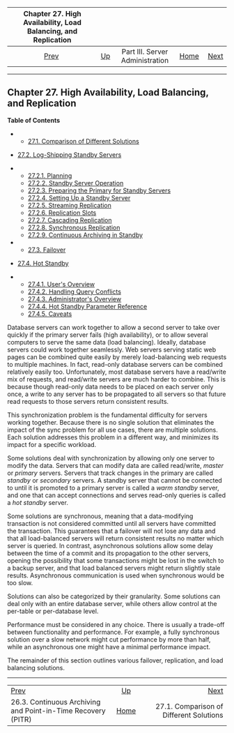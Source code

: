 <!--?xml version="1.0" encoding="UTF-8" standalone="no"?-->

|                   Chapter 27. High Availability, Load Balancing, and Replication                  |                                                    |                                 |                                                       |                                                                                         |
| :-----------------------------------------------------------------------------------------------: | :------------------------------------------------- | :-----------------------------: | ----------------------------------------------------: | --------------------------------------------------------------------------------------: |
| [Prev](continuous-archiving.html "26.3. Continuous Archiving and Point-in-Time Recovery (PITR)")  | [Up](admin.html "Part III. Server Administration") | Part III. Server Administration | [Home](index.html "PostgreSQL 17devel Documentation") |  [Next](different-replication-solutions.html "27.1. Comparison of Different Solutions") |

***

## Chapter 27. High Availability, Load Balancing, and Replication

**Table of Contents**

  * *   [27.1. Comparison of Different Solutions](different-replication-solutions.html)
  * [27.2. Log-Shipping Standby Servers](warm-standby.html)

    <!---->

  * *   [27.2.1. Planning](warm-standby.html#STANDBY-PLANNING)
    * [27.2.2. Standby Server Operation](warm-standby.html#STANDBY-SERVER-OPERATION)
    * [27.2.3. Preparing the Primary for Standby Servers](warm-standby.html#PREPARING-PRIMARY-FOR-STANDBY)
    * [27.2.4. Setting Up a Standby Server](warm-standby.html#STANDBY-SERVER-SETUP)
    * [27.2.5. Streaming Replication](warm-standby.html#STREAMING-REPLICATION)
    * [27.2.6. Replication Slots](warm-standby.html#STREAMING-REPLICATION-SLOTS)
    * [27.2.7. Cascading Replication](warm-standby.html#CASCADING-REPLICATION)
    * [27.2.8. Synchronous Replication](warm-standby.html#SYNCHRONOUS-REPLICATION)
    * [27.2.9. Continuous Archiving in Standby](warm-standby.html#CONTINUOUS-ARCHIVING-IN-STANDBY)

  * *   [27.3. Failover](warm-standby-failover.html)
  * [27.4. Hot Standby](hot-standby.html)

    <!---->

  * *   [27.4.1. User's Overview](hot-standby.html#HOT-STANDBY-USERS)
    * [27.4.2. Handling Query Conflicts](hot-standby.html#HOT-STANDBY-CONFLICT)
    * [27.4.3. Administrator's Overview](hot-standby.html#HOT-STANDBY-ADMIN)
    * [27.4.4. Hot Standby Parameter Reference](hot-standby.html#HOT-STANDBY-PARAMETERS)
    * [27.4.5. Caveats](hot-standby.html#HOT-STANDBY-CAVEATS)

Database servers can work together to allow a second server to take over quickly if the primary server fails (high availability), or to allow several computers to serve the same data (load balancing). Ideally, database servers could work together seamlessly. Web servers serving static web pages can be combined quite easily by merely load-balancing web requests to multiple machines. In fact, read-only database servers can be combined relatively easily too. Unfortunately, most database servers have a read/write mix of requests, and read/write servers are much harder to combine. This is because though read-only data needs to be placed on each server only once, a write to any server has to be propagated to all servers so that future read requests to those servers return consistent results.

This synchronization problem is the fundamental difficulty for servers working together. Because there is no single solution that eliminates the impact of the sync problem for all use cases, there are multiple solutions. Each solution addresses this problem in a different way, and minimizes its impact for a specific workload.

Some solutions deal with synchronization by allowing only one server to modify the data. Servers that can modify data are called read/write, *master* or *primary* servers. Servers that track changes in the primary are called *standby* or *secondary* servers. A standby server that cannot be connected to until it is promoted to a primary server is called a *warm standby* server, and one that can accept connections and serves read-only queries is called a *hot standby* server.

Some solutions are synchronous, meaning that a data-modifying transaction is not considered committed until all servers have committed the transaction. This guarantees that a failover will not lose any data and that all load-balanced servers will return consistent results no matter which server is queried. In contrast, asynchronous solutions allow some delay between the time of a commit and its propagation to the other servers, opening the possibility that some transactions might be lost in the switch to a backup server, and that load balanced servers might return slightly stale results. Asynchronous communication is used when synchronous would be too slow.

Solutions can also be categorized by their granularity. Some solutions can deal only with an entire database server, while others allow control at the per-table or per-database level.

Performance must be considered in any choice. There is usually a trade-off between functionality and performance. For example, a fully synchronous solution over a slow network might cut performance by more than half, while an asynchronous one might have a minimal performance impact.

The remainder of this section outlines various failover, replication, and load balancing solutions.

***

|                                                                                                   |                                                       |                                                                                         |
| :------------------------------------------------------------------------------------------------ | :---------------------------------------------------: | --------------------------------------------------------------------------------------: |
| [Prev](continuous-archiving.html "26.3. Continuous Archiving and Point-in-Time Recovery (PITR)")  |   [Up](admin.html "Part III. Server Administration")  |  [Next](different-replication-solutions.html "27.1. Comparison of Different Solutions") |
| 26.3. Continuous Archiving and Point-in-Time Recovery (PITR)                                      | [Home](index.html "PostgreSQL 17devel Documentation") |                                                 27.1. Comparison of Different Solutions |
